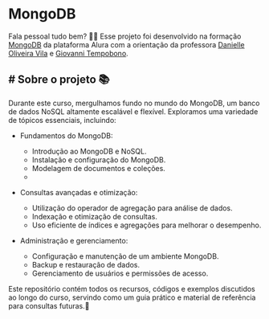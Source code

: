 # MongoDB

Fala pessoal tudo bem? 🖖🏽 Esse projeto foi desenvolvido na formação <a href="https://cursos.alura.com.br/formacao-mongodb">MongoDB</a> da plataforma <a hfer="https://www.alura.com.br/">Alura</a> com a orientação da professora <a href="https://www.linkedin.com/in/danielle-oliveira-071550134/">Danielle Oliveira Vila</a> e <a href="https://br.linkedin.com/in/gtbono">Giovanni Tempobono</a>.

## # Sobre o projeto 📚
Durante este curso, mergulhamos fundo no mundo do MongoDB, um banco de dados NoSQL altamente escalável e flexível. Exploramos uma variedade de tópicos essenciais, incluindo:

- Fundamentos do MongoDB:
  - Introdução ao MongoDB e NoSQL.
  - Instalação e configuração do MongoDB.
  - Modelagem de documentos e coleções.
  - 
- Consultas avançadas e otimização:
  - Utilização do operador de agregação para análise de dados.
  - Indexação e otimização de consultas.
  - Uso eficiente de índices e agregações para melhorar o desempenho.
    
- Administração e gerenciamento:
  - Configuração e manutenção de um ambiente MongoDB.
  - Backup e restauração de dados.
  - Gerenciamento de usuários e permissões de acesso.
  
Este repositório contém todos os recursos, códigos e exemplos discutidos ao longo do curso, servindo como um guia prático e material de referência para consultas futuras.🚀
